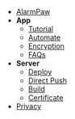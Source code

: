 <!-- docs/_sidebar.md -->

- [AlarmPaw](/en-us/#AlarmPaw)
- **App**
  - [Tutorial](/en-us/tutorial)
  - [Automate](/email)
  - [Encryption](/en-us/encryption)
  - [FAQs](/en-us/faq)
- **Server**
  - [Deploy](/en-us/deploy)
  - [Direct Push](/en-us/apns)
  - [Build](/en-us/build)
  - [Certificate](/en-us/cert)
- [Privacy](/en-us/privacy)